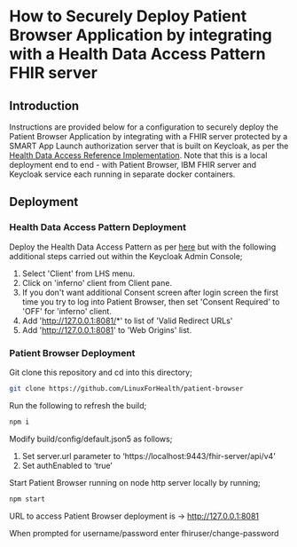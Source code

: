 # How to Securely Deploy Patient Browser Application by integrating with a Health Data Access Pattern FHIR server

## Introduction

Instructions are provided below for a configuration to securely deploy the Patient Browser Application by integrating with a FHIR server protected by a SMART App Launch authorization server that is built on Keycloak, as per the [Health Data Access Reference Implementation](https://github.com/LinuxForHealth/health-patterns/tree/main/data-access).  Note that this is a local deployment end to end - with Patient Browser, IBM FHIR server and Keycloak service each running in separate docker containers. 


## Deployment

### Health Data Access Pattern Deployment

Deploy the Health Data Access Pattern as per [here](https://github.com/LinuxForHealth/health-patterns/tree/main/data-access) but with the following additional steps carried out within the Keycloak Admin Console;

1. Select 'Client' from LHS menu.
2. Click on 'inferno' client from Client pane.
3. If you don't want additional Consent screen after login screen the first time you try to log into Patient Browser, then set 'Consent Required' to 'OFF' for 'inferno' client.
4. Add 'http://127.0.0.1:8081/*' to list of 'Valid Redirect URLs'
5. Add 'http://127.0.0.1:8081' to 'Web Origins' list. 


### Patient Browser Deployment

Git clone this repository and cd into this directory;

```bash
git clone https://github.com/LinuxForHealth/patient-browser
```

Run the following to refresh the build;

```bash
npm i
```

Modify build/config/default.json5 as follows;
1. Set server.url parameter to ‘https://localhost:9443/fhir-server/api/v4'
2. Set authEnabled to ‘true’

Start Patient Browser running on node http server locally by running;

```bash
npm start
```

URL to access Patient Browser deployment is -> http://127.0.0.1:8081

When prompted for username/password enter fhiruser/change-password
